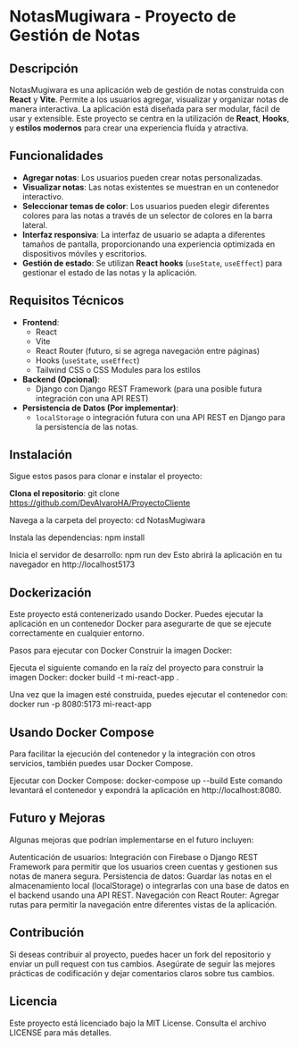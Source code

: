 # NotasMugiwara - Proyecto de Gestión de Notas

## Descripción
NotasMugiwara es una aplicación web de gestión de notas construida con **React** y **Vite**. Permite a los usuarios agregar, visualizar y organizar notas de manera interactiva. La aplicación está diseñada para ser modular, fácil de usar y extensible. Este proyecto se centra en la utilización de **React**, **Hooks**, y **estilos modernos** para crear una experiencia fluida y atractiva.

## Funcionalidades
- **Agregar notas**: Los usuarios pueden crear notas personalizadas.
- **Visualizar notas**: Las notas existentes se muestran en un contenedor interactivo.
- **Seleccionar temas de color**: Los usuarios pueden elegir diferentes colores para las notas a través de un selector de colores en la barra lateral.
- **Interfaz responsiva**: La interfaz de usuario se adapta a diferentes tamaños de pantalla, proporcionando una experiencia optimizada en dispositivos móviles y escritorios.
- **Gestión de estado**: Se utilizan **React hooks** (`useState`, `useEffect`) para gestionar el estado de las notas y la aplicación.

## Requisitos Técnicos
- **Frontend**:
  - React
  - Vite
  - React Router (futuro, si se agrega navegación entre páginas)
  - Hooks (`useState`, `useEffect`)
  - Tailwind CSS o CSS Modules para los estilos
- **Backend (Opcional)**:
  - Django con Django REST Framework (para una posible futura integración con una API REST)
- **Persistencia de Datos (Por implementar)**:
  - `localStorage` o integración futura con una API REST en Django para la persistencia de las notas.

## Instalación
Sigue estos pasos para clonar e instalar el proyecto:

**Clona el repositorio**:
git clone https://github.com/DevAlvaroHA/ProyectoCliente

Navega a la carpeta del proyecto:
cd NotasMugiwara

Instala las dependencias:
npm install

Inicia el servidor de desarrollo:
npm run dev
Esto abrirá la aplicación en tu navegador en http://localhost5173

## Dockerización
Este proyecto está contenerizado usando Docker. Puedes ejecutar la aplicación en un contenedor Docker para asegurarte de que se ejecute correctamente en cualquier entorno.

Pasos para ejecutar con Docker
Construir la imagen Docker:

Ejecuta el siguiente comando en la raíz del proyecto para construir la imagen Docker:
docker build -t mi-react-app .

Una vez que la imagen esté construida, puedes ejecutar el contenedor con:
docker run -p 8080:5173 mi-react-app

## Usando Docker Compose
Para facilitar la ejecución del contenedor y la integración con otros servicios, también puedes usar Docker Compose.

Ejecutar con Docker Compose:
docker-compose up --build
Este comando levantará el contenedor y expondrá la aplicación en http://localhost:8080.

## Futuro y Mejoras
Algunas mejoras que podrían implementarse en el futuro incluyen:

Autenticación de usuarios: Integración con Firebase o Django REST Framework para permitir que los usuarios creen cuentas y gestionen sus notas de manera segura.
Persistencia de datos: Guardar las notas en el almacenamiento local (localStorage) o integrarlas con una base de datos en el backend usando una API REST.
Navegación con React Router: Agregar rutas para permitir la navegación entre diferentes vistas de la aplicación.

## Contribución
Si deseas contribuir al proyecto, puedes hacer un fork del repositorio y enviar un pull request con tus cambios. Asegúrate de seguir las mejores prácticas de codificación y dejar comentarios claros sobre tus cambios.

## Licencia
Este proyecto está licenciado bajo la MIT License. Consulta el archivo LICENSE para más detalles.
